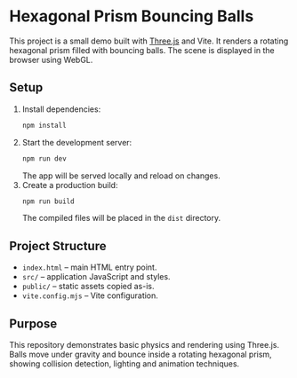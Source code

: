 # Hexagonal Prism Bouncing Balls

This project is a small demo built with [Three.js](https://threejs.org/) and Vite. It renders a rotating hexagonal prism filled with bouncing balls. The scene is displayed in the browser using WebGL.

## Setup

1. Install dependencies:
   ```bash
   npm install
   ```
2. Start the development server:
   ```bash
   npm run dev
   ```
   The app will be served locally and reload on changes.
3. Create a production build:
   ```bash
   npm run build
   ```
   The compiled files will be placed in the `dist` directory.

## Project Structure

- `index.html` – main HTML entry point.
- `src/` – application JavaScript and styles.
- `public/` – static assets copied as-is.
- `vite.config.mjs` – Vite configuration.

## Purpose

This repository demonstrates basic physics and rendering using Three.js. Balls move under gravity and bounce inside a rotating hexagonal prism, showing collision detection, lighting and animation techniques.

